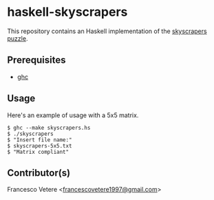 # haskell-skyscrapers
This repository contains an Haskell implementation of the [skyscrapers puzzle](https://www.brainbashers.com/skyscrapershelp.asp).

## Prerequisites
- [ghc](https://www.haskell.org/ghc/download.html)

## Usage

Here's an example of usage with a 5x5 matrix.

```
$ ghc --make skyscrapers.hs
$ ./skyscrapers
$ "Insert file name:"
$ skyscrapers-5x5.txt
$ "Matrix compliant"
```

## Contributor(s)
Francesco Vetere <<francescovetere1997@gmail.com>>
